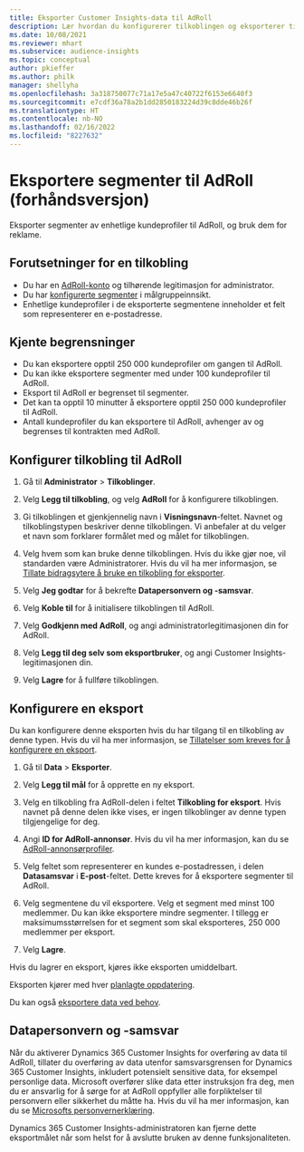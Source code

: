 ```yaml
---
title: Eksporter Customer Insights-data til AdRoll
description: Lær hvordan du konfigurerer tilkoblingen og eksporterer til AdRoll.
ms.date: 10/08/2021
ms.reviewer: mhart
ms.subservice: audience-insights
ms.topic: conceptual
author: pkieffer
ms.author: philk
manager: shellyha
ms.openlocfilehash: 3a318750077c71a17e5a47c40722f6153e6640f3
ms.sourcegitcommit: e7cdf36a78a2b1dd2850183224d39c8dde46b26f
ms.translationtype: HT
ms.contentlocale: nb-NO
ms.lasthandoff: 02/16/2022
ms.locfileid: "8227632"
---
```

# <a name="export-segments-to-adroll-preview"></a>Eksportere segmenter til AdRoll (forhåndsversjon)

Eksporter segmenter av enhetlige kundeprofiler til AdRoll, og bruk dem for reklame. 

## <a name="prerequisites-for-a-connection"></a>Forutsetninger for en tilkobling

-   Du har en [AdRoll-konto](https://www.adroll.com/) og tilhørende legitimasjon for administrator.
-   Du har [konfigurerte segmenter](segments.md) i målgruppeinnsikt.
-   Enhetlige kundeprofiler i de eksporterte segmentene inneholder et felt som representerer en e-postadresse.

## <a name="known-limitations"></a>Kjente begrensninger

- Du kan eksportere opptil 250 000 kundeprofiler om gangen til AdRoll.
- Du kan ikke eksportere segmenter med under 100 kundeprofiler til AdRoll. 
- Eksport til AdRoll er begrenset til segmenter.
- Det kan ta opptil 10 minutter å eksportere opptil 250 000 kundeprofiler til AdRoll. 
- Antall kundeprofiler du kan eksportere til AdRoll, avhenger av og begrenses til kontrakten med AdRoll.

## <a name="set-up-connection-to-adroll"></a>Konfigurer tilkobling til AdRoll

1. Gå til **Administrator** > **Tilkoblinger**.

1. Velg **Legg til tilkobling**, og velg **AdRoll** for å konfigurere tilkoblingen.

1. Gi tilkoblingen et gjenkjennelig navn i **Visningsnavn**-feltet. Navnet og tilkoblingstypen beskriver denne tilkoblingen. Vi anbefaler at du velger et navn som forklarer formålet med og målet for tilkoblingen.

1. Velg hvem som kan bruke denne tilkoblingen. Hvis du ikke gjør noe, vil standarden være Administratorer. Hvis du vil ha mer informasjon, se [Tillate bidragsytere å bruke en tilkobling for eksporter](connections.md#allow-contributors-to-use-a-connection-for-exports).

1. Velg **Jeg godtar** for å bekrefte **Datapersonvern og -samsvar**.

1. Velg **Koble til** for å initialisere tilkoblingen til AdRoll.

1. Velg **Godkjenn med AdRoll**, og angi administratorlegitimasjonen din for AdRoll. 

1. Velg **Legg til deg selv som eksportbruker**, og angi Customer Insights-legitimasjonen din.

1. Velg **Lagre** for å fullføre tilkoblingen.

## <a name="configure-an-export"></a>Konfigurere en eksport

Du kan konfigurere denne eksporten hvis du har tilgang til en tilkobling av denne typen. Hvis du vil ha mer informasjon, se [Tillatelser som kreves for å konfigurere en eksport](export-destinations.md#set-up-a-new-export).

1. Gå til **Data** > **Eksporter**.

1. Velg **Legg til mål** for å opprette en ny eksport.

1. Velg en tilkobling fra AdRoll-delen i feltet **Tilkobling for eksport**. Hvis navnet på denne delen ikke vises, er ingen tilkoblinger av denne typen tilgjengelige for deg.

1. Angi **ID for AdRoll-annonsør**. Hvis du vil ha mer informasjon, kan du se [AdRoll-annonsørprofiler](https://help.adroll.com/hc/articles/212011838-Advertiser-Profiles).

1. Velg feltet som representerer en kundes e-postadressen, i delen **Datasamsvar** i **E-post**-feltet. Dette kreves for å eksportere segmenter til AdRoll.

1. Velg segmentene du vil eksportere. Velg et segment med minst 100 medlemmer. Du kan ikke eksportere mindre segmenter. I tillegg er maksimumsstørrelsen for et segment som skal eksporteres, 250 000 medlemmer per eksport. 

1. Velg **Lagre**.

Hvis du lagrer en eksport, kjøres ikke eksporten umiddelbart.

Eksporten kjører med hver [planlagte oppdatering](system.md#schedule-tab). 

Du kan også [eksportere data ved behov](export-destinations.md#run-exports-on-demand). 


## <a name="data-privacy-and-compliance"></a>Datapersonvern og -samsvar

Når du aktiverer Dynamics 365 Customer Insights for overføring av data til AdRoll, tillater du overføring av data utenfor samsvarsgrensen for Dynamics 365 Customer Insights, inkludert potensielt sensitive data, for eksempel personlige data. Microsoft overfører slike data etter instruksjon fra deg, men du er ansvarlig for å sørge for at AdRoll oppfyller alle forpliktelser til personvern eller sikkerhet du måtte ha. Hvis du vil ha mer informasjon, kan du se [Microsofts personvernerklæring](https://go.microsoft.com/fwlink/?linkid=396732).

Dynamics 365 Customer Insights-administratoren kan fjerne dette eksportmålet når som helst for å avslutte bruken av denne funksjonaliteten.
